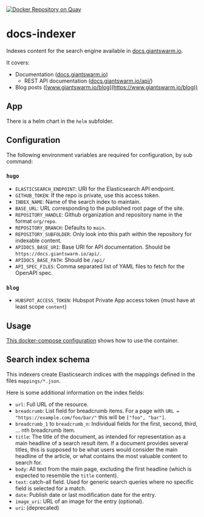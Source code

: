 [![Docker Repository on Quay](https://quay.io/repository/giantswarm/docs-indexer/status "Docker Repository on Quay")](https://quay.io/repository/giantswarm/docs-indexer)

# docs-indexer

Indexes content for the search engine available in [docs.giantswarm.io](https://docs.giantswarm.io/).

It covers:

- Documentation ([docs.giantswarm.io](https://docs.giantswarm.io/))
  - REST API documentation ([docs.giantswarm.io/api/](https://docs.giantswarm.io/api/))
- Blog posts ([www.giantswarm.io/blog](https://www.giantswarm.io/blog))

## App

There is a helm chart in the `helm` subfolder.

## Configuration

The following environment variables are required for configuration, by sub command:

### `hugo`

- `ELASTICSEARCH_ENDPOINT`: URI for the Elasticsearch API endpoint.
- `GITHUB_TOKEN`: If the repo is private, use this access token.
- `INDEX_NAME`: Name of the search index to maintain.
- `BASE_URL`: URL corresponding to the published root page of the site.
- `REPOSITORY_HANDLE`: Github organization and repository name in the format `org/repo`.
- `REPOSITORY_BRANCH`: Defaults to `main`.
- `REPOSITORY_SUBFOLDER`: Only look into this path within the repository for indexable content.
- `APIDOCS_BASE_URI`: Base URI for API documentation. Should be `https://docs.giantswarm.io/api/`.
- `APIDOCS_BASE_PATH`: Should be `/api/`
- `API_SPEC_FILES`: Comma separated list of YAML files to fetch for the OpenAPI spec.

### `blog`

- `HUBSPOT_ACCESS_TOKEN`: Hubspot Private App access token (must have at least scope `content`)

## Usage

[This docker-compose configuration](https://github.com/giantswarm/docs/blob/main/docker-compose.yaml)
shows how to use the container.

## Search index schema

This indexers create Elasticsearch indices with the mappings defined in the files `mappings/*.json`.

Here is some additional information on the index fields:

- `url`: Full URL of the resource.
- `breadcrumb`: List field for breadcrumb items. For a page with `URL = "https://example.com/foo/bar/"` this will be `["foo", "bar"]`.
- `breadcrumb_1` to `breadcrumb_n`: Individual fields for the first, second, third, ... nth breadcrumb item.
- `title`: The title of the document, as intended for representation as a main headline of a search result item. If a document provides several titles, this is supposed to be what users would consider the main headline of the article, or what contains the most valuable content to search for.
- `body`: All text from the main page, excluding the first headline (which is expected to resemble the `title` content).
- `text`: catch-all field. Used for generic search queries where no specific field is selected for a match.
- `date`: Publish date or last modification date for the entry.
- `image_uri`: URL of an image for the entry (optional).
- `uri`: (deprecated)
